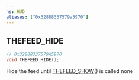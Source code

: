 ```yaml
---
ns: HUD
aliases: ["0x32888337579a5970"]
---
```

## THEFEED_HIDE

```c
// 0x32888337579A5970
void THEFEED_HIDE();
```

Hide the feed until [THEFEED_SHOW](#_0x15CFA549788D35EF)() is called
none

